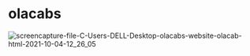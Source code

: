 # olacabs
![screencapture-file-C-Users-DELL-Desktop-olacabs-website-olacab-html-2021-10-04-12_26_05](https://user-images.githubusercontent.com/89465837/135806706-510da41d-4b6c-45ba-a4c8-db22cc0c1b81.png)
